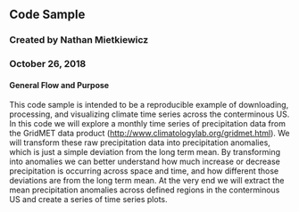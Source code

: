 ## Code Sample
### Created by Nathan Mietkiewicz
### October 26, 2018

#### General Flow and Purpose
This code sample is intended to be a reproducible example of downloading, processing, and visualizing climate time series across the conterminous US.  In this code we will explore a monthly time series of precipitation data from the GridMET data product (http://www.climatologylab.org/gridmet.html). We will transform these raw precipitation data into precipitation anomalies, which is just a simple deviation from the long term mean. By transforming into anomalies we can better understand how much increase or decrease precipitation is occurring across space and time, and how different those deviations are from the long term mean. At the very end we will extract the mean precipitation anomalies across defined regions in the conterminous US and create a series of time series plots.
